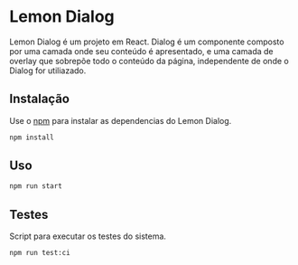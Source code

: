 # Lemon Dialog

Lemon Dialog é um projeto em React. 
Dialog é um componente composto por uma camada onde seu conteúdo é apresentado, e uma camada de overlay que sobrepõe todo o conteúdo da página, 
independente de onde o Dialog for utiliazado.

## Instalação

Use o [npm](https://www.npmjs.com/) para instalar as dependencias do Lemon Dialog.

```bash
npm install
```
## Uso

```bash
npm run start
```

## Testes

Script para executar os testes do sistema.

```bash
npm run test:ci
```
